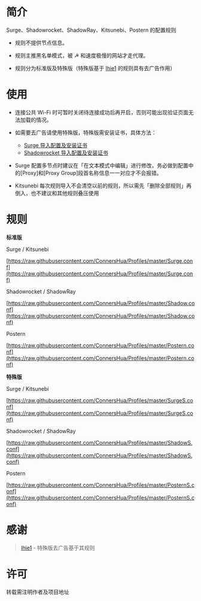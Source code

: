 # 简介
Surge、Shadowrocket、ShadowRay、Kitsunebi、Postern 的配置规则

- 规则不提供节点信息。

- 规则主推黑名单模式，被 ☭ 和速度极慢的网站才走代理。

- 规则分为标准版及特殊版（特殊版基于 [lhie1](https://github.com/lhie1) 的规则具有去广告作用）

# 使用

- 连接公共 Wi-Fi 时可暂时关闭待连接成功后再开启，否则可能出现验证页面无法加载的情况。

- 如需要去广告请使用特殊版，特殊版需安装证书，具体方法：
  - [Surge 导入配置及安装证书](https://diveng.io/import-profile-and-install-certificate-on-surge.html)
  - [Shadowrocket 导入配置及安装证书](https://diveng.io/import-profile-and-install-certificate-on-shadowrocket.html)

- Surge 配置多节点时建议在「在文本模式中编辑」进行修改，务必做到配置中的[Proxy]和[Proxy Group]段首名称信息一一对应才不会报错。

- Kitsunebi 每次规则导入不会清空以前的规则，所以需先「删除全部规则」再倒入，也不建议和其他规则叠压使用

# 规则

**标准版**

Surge / Kitsunebi

[https://raw.githubusercontent.com/ConnersHua/Profiles/master/Surge.conf](https://raw.githubusercontent.com/ConnersHua/Profiles/master/Surge.conf)

Shadowrocket / ShadowRay

[https://raw.githubusercontent.com/ConnersHua/Profiles/master/Shadow.conf](https://raw.githubusercontent.com/ConnersHua/Profiles/master/Shadow.conf)

Postern

[https://raw.githubusercontent.com/ConnersHua/Profiles/master/Postern.conf](https://raw.githubusercontent.com/ConnersHua/Profiles/master/Postern.conf)

**特殊版**

Surge / Kitsunebi

[https://raw.githubusercontent.com/ConnersHua/Profiles/master/SurgeS.conf](https://raw.githubusercontent.com/ConnersHua/Profiles/master/SurgeS.conf)

Shadowrocket / ShadowRay

[https://raw.githubusercontent.com/ConnersHua/Profiles/master/ShadowS.conf](https://raw.githubusercontent.com/ConnersHua/Profiles/master/ShadowS.conf)

Postern

[https://raw.githubusercontent.com/ConnersHua/Profiles/master/PosternS.conf](https://raw.githubusercontent.com/ConnersHua/Profiles/master/PosternS.conf)

# 感谢

> [lhie1](https://github.com/lhie1) - 特殊版去广告基于其规则

# 许可

转载需注明作者及项目地址
